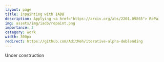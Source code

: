 ```yaml
---
layout: page
title: Inpainting with IADB
description: Applying <a href="https://arxiv.org/abs/2201.09865"> RePaint </a> to  <a href="https://arxiv.org/abs/2305.03486"> Iterative Alpha Deblending </a>
img: assets/img/iadb/repaint.png
importance: 2
category: work
width: 300px
redirect: https://github.com/AditMeh/iterative-alpha-deblending
---
```


Under construction